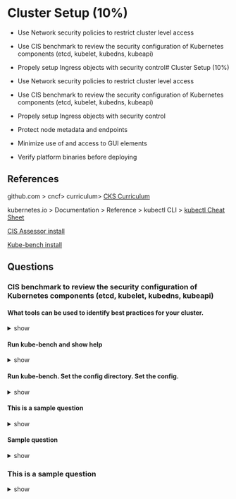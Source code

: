 # Cluster Setup (10%)

* Use Network security policies to restrict cluster level access

* Use CIS benchmark to review the security configuration of Kubernetes components (etcd, kubelet, kubedns, kubeapi)

* Propely setup Ingress objects with security control# Cluster Setup (10%)

* Use Network security policies to restrict cluster level access

* Use CIS benchmark to review the security configuration of Kubernetes components (etcd, kubelet, kubedns, kubeapi)

* Propely setup Ingress objects with security control

* Protect node metadata and endpoints 

* Minimize use of and access to GUI elements

* Verify platform binaries before deploying

## References

github.com > cncf> curriculum> [CKS Curriculum](https://github.com/cncf/curriculum/blob/master/CKS_Curriculum_%20v1.23.pdf)

kubernetes.io > Documentation > Reference > kubectl CLI > [kubectl Cheat Sheet](https://kubernetes.io/docs/reference/kubectl/cheatsheet/)

[CIS Assessor install](https://www.cisecurity.org/cis-benchmarks/)

[Kube-bench install](https://github.com/aquasecurity/kube-bench/releases)

## Questions
### CIS benchmark to review the security configuration of Kubernetes components (etcd, kubelet, kubedns, kubeapi)

#### What tools can be used to identify best practices for your cluster. 

<details><summary>show</summary>
<p>

```
CIS Assessor
kube-bench 
```

</p>
</details>


#### Run kube-bench and show help 

<details><summary>show</summary>
<p>

```bash
kube-bench -h
```

</p>
</details>

#### Run kube-bench. Set the config directory. Set the config. 

<details><summary>show</summary>
<p>

```bash
./kube-bench --config-dir cfg --config cfg/config.yaml
```

```
...
== Summary ==
0 checks PASS
0 checks FAIL
24 checks WARN
0 checks INFO
```
</p>
</details>

#### This is a sample question 

<details><summary>show</summary>
<p>

Easily generate YAML with:

```bash
kubectl run nginx --image=nginx --restart=Never --dry-run=client -n mynamespace -o yaml > pod.yaml
```

```bash
cat pod.yaml
```

```bash
kubectl create -f pod.yaml
```

Alternatively, you can run in one line

```bash
kubectl run nginx --image=nginx --restart=Never --dry-run=client -o yaml | kubectl create -n mynamespace -f -
```

</p>
</details>

#### Sample question

<details><summary>show</summary>
<p>

```bash
kubectl run busybox --image=busybox --command --restart=Never -it --rm -- env # -it will help in seeing the output, --rm will immediately delete the pod after it exits
# or, just run it without -it
kubectl run busybox --image=busybox --command --restart=Never -- env
# and then, check its logs
kubectl logs busybox
```

</p>
</details>

### This is a sample question

<details><summary>show</summary>
<p>

```bash
# create a  YAML template with this command
kubectl run busybox --image=busybox --restart=Never --dry-run=client -o yaml --command -- env > envpod.yaml
# see it
cat envpod.yaml
```

```YAML
apiVersion: v1
kind: Pod
metadata:
  creationTimestamp: null
  labels:
    run: busybox
  name: busybox
```


</p>
</details>
